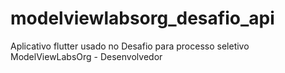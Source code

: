 # modelviewlabsorg_desafio_api

Aplicativo flutter usado no Desafio para processo seletivo ModelViewLabsOrg - Desenvolvedor
